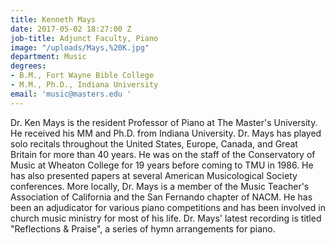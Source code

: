 ```yaml
---
title: Kenneth Mays
date: 2017-05-02 18:27:00 Z
job-title: Adjunct Faculty, Piano
image: "/uploads/Mays,%20K.jpg"
department: Music
degrees:
- B.M., Fort Wayne Bible College
- M.M., Ph.D., Indiana University
email: 'music@masters.edu '
---
```


Dr. Ken Mays is the resident Professor of Piano at The Master's University.  He received his MM and Ph.D. from Indiana University.  Dr. Mays has played solo recitals throughout the United States, Europe, Canada, and Great Britain for more than 40 years.  He was on the staff of the Conservatory of Music at Wheaton College for 19 years before coming to TMU in 1986.  He has also presented papers at several American Musicological Society conferences. More locally, Dr. Mays is a member of the Music Teacher's Association of California and the San Fernando chapter of NACM.  He has been an adjudicator for various piano competitions and has been involved in church music ministry for most of his life.  Dr. Mays' latest recording is titled "Reflections & Praise", a series of hymn arrangements for piano.